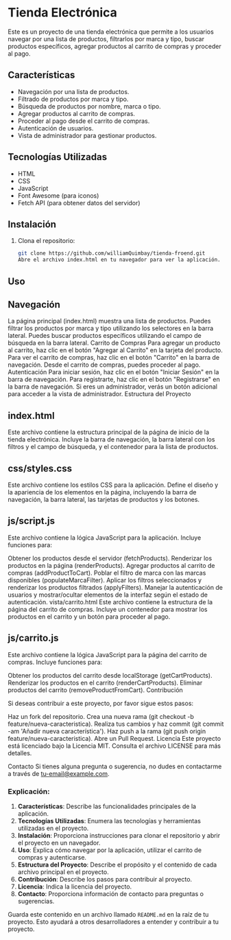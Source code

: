 # Tienda Electrónica

Este es un proyecto de una tienda electrónica que permite a los usuarios navegar por una lista de productos, filtrarlos por marca y tipo, buscar productos específicos, agregar productos al carrito de compras y proceder al pago.

## Características

- Navegación por una lista de productos.
- Filtrado de productos por marca y tipo.
- Búsqueda de productos por nombre, marca o tipo.
- Agregar productos al carrito de compras.
- Proceder al pago desde el carrito de compras.
- Autenticación de usuarios.
- Vista de administrador para gestionar productos.

## Tecnologías Utilizadas

- HTML
- CSS
- JavaScript
- Font Awesome (para iconos)
- Fetch API (para obtener datos del servidor)

## Instalación

1. Clona el repositorio:

   ```bash
   git clone https://github.com/williamQuimbay/tienda-froend.git
   Abre el archivo index.html en tu navegador para ver la aplicación.
   ```

## Uso

## Navegación

La página principal (index.html) muestra una lista de productos.
Puedes filtrar los productos por marca y tipo utilizando los selectores en la barra lateral.
Puedes buscar productos específicos utilizando el campo de búsqueda en la barra lateral.
Carrito de Compras
Para agregar un producto al carrito, haz clic en el botón "Agregar al Carrito" en la tarjeta del producto.
Para ver el carrito de compras, haz clic en el botón "Carrito" en la barra de navegación.
Desde el carrito de compras, puedes proceder al pago.
Autenticación
Para iniciar sesión, haz clic en el botón "Iniciar Sesión" en la barra de navegación.
Para registrarte, haz clic en el botón "Registrarse" en la barra de navegación.
Si eres un administrador, verás un botón adicional para acceder a la vista de administrador.
Estructura del Proyecto

## index.html

Este archivo contiene la estructura principal de la página de inicio de la tienda electrónica. Incluye la barra de navegación, la barra lateral con los filtros y el campo de búsqueda, y el contenedor para la lista de productos.

## css/styles.css

Este archivo contiene los estilos CSS para la aplicación. Define el diseño y la apariencia de los elementos en la página, incluyendo la barra de navegación, la barra lateral, las tarjetas de productos y los botones.

## js/script.js

Este archivo contiene la lógica JavaScript para la aplicación. Incluye funciones para:

Obtener los productos desde el servidor (fetchProducts).
Renderizar los productos en la página (renderProducts).
Agregar productos al carrito de compras (addProductToCart).
Poblar el filtro de marca con las marcas disponibles (populateMarcaFilter).
Aplicar los filtros seleccionados y renderizar los productos filtrados (applyFilters).
Manejar la autenticación de usuarios y mostrar/ocultar elementos de la interfaz según el estado de autenticación.
vista/carrito.html
Este archivo contiene la estructura de la página del carrito de compras. Incluye un contenedor para mostrar los productos en el carrito y un botón para proceder al pago.

## js/carrito.js

Este archivo contiene la lógica JavaScript para la página del carrito de compras. Incluye funciones para:

Obtener los productos del carrito desde localStorage (getCartProducts).
Renderizar los productos en el carrito (renderCartProducts).
Eliminar productos del carrito (removeProductFromCart).
Contribución

Si deseas contribuir a este proyecto, por favor sigue estos pasos:

Haz un fork del repositorio.
Crea una nueva rama (git checkout -b feature/nueva-caracteristica).
Realiza tus cambios y haz commit (git commit -am 'Añadir nueva característica').
Haz push a la rama (git push origin feature/nueva-caracteristica).
Abre un Pull Request.
Licencia
Este proyecto está licenciado bajo la Licencia MIT. Consulta el archivo LICENSE para más detalles.

Contacto
Si tienes alguna pregunta o sugerencia, no dudes en contactarme a través de tu-email@example.com.

### Explicación:

1. **Características**: Describe las funcionalidades principales de la aplicación.
2. **Tecnologías Utilizadas**: Enumera las tecnologías y herramientas utilizadas en el proyecto.
3. **Instalación**: Proporciona instrucciones para clonar el repositorio y abrir el proyecto en un navegador.
4. **Uso**: Explica cómo navegar por la aplicación, utilizar el carrito de compras y autenticarse.
5. **Estructura del Proyecto**: Describe el propósito y el contenido de cada archivo principal en el proyecto.
6. **Contribución**: Describe los pasos para contribuir al proyecto.
7. **Licencia**: Indica la licencia del proyecto.
8. **Contacto**: Proporciona información de contacto para preguntas o sugerencias.

Guarda este contenido en un archivo llamado `README.md` en la raíz de tu proyecto. Esto ayudará a otros desarrolladores a entender y contribuir a tu proyecto.
